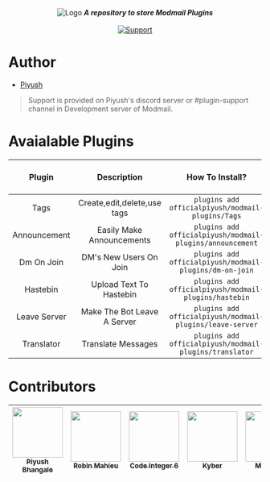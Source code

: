 <div align="center">
<img alt="Logo" src="https://images.ionadev.ml/b/hK3j3at.png" />
   <strong><i>A repository to store Modmail Plugins</i></strong>
 <br>
 <br>

  <a href="https://discord.gg/hzD72GE">
    <img src="https://img.shields.io/discord/543812119397924886.svg?style=for-the-badge&colorB=7289DA" alt="Support">
  </a> 
</div>

# Author

* [Piyush](https://github.com/officialpiyush)

> Support is provided on Piyush's discord server or #plugin-support channel in Development server of Modmail.

# Avaialable Plugins

|  **Plugin**  	|       **Description**       	|                    **How To Install?**                    	|                                   **Link To Code**                                   	|                                 **Status**                                 	|                                    **Downloads**                                   	|
|:------------:	|:---------------------------:	|:---------------------------------------------------------:	|:------------------------------------------------------------------------------------:	|:--------------------------------------------------------------------------:	|:----------------------------------------------------------------------------------:	|
|     Tags     	| Create,edit,delete,use tags 	|     `plugins add officialpiyush/modmail-plugins/Tags`     	|     [Source](https://github.com/officialpiyush/modmail-plugins/tree/master/Tags)     	|     [![Status](https://img.shields.io/badge/Status-Broken-red.svg)](#)     	|      [![Downloads](https://counter.modmail-plugins.ionadev.ml/badge/tags/)](#)     	|
| Announcement 	|  Easily Make Announcements  	| `plugins add officialpiyush/modmail-plugins/announcement` 	| [Source](https://github.com/officialpiyush/modmail-plugins/tree/master/announcement) 	| [![Status](https://img.shields.io/badge/Status-Stable-brightgreen.svg)](#) 	| [![Downloads]( https://counter.modmail-plugins.ionadev.ml/badge/announcement/)](#) 	|
|  Dm On Join  	|    DM's New Users On Join   	|  `plugins add officialpiyush/modmail-plugins/dm-on-join`  	|  [Source](https://github.com/officialpiyush/modmail-plugins/tree/master/dm-on-join)  	| [![Status](https://img.shields.io/badge/Status-Stable-brightgreen.svg)](#) 	|   [![Downloads]( https://counter.modmail-plugins.ionadev.ml/badge/dmonjoin/)](#)   	|
|   Hastebin   	|   Upload Text To Hastebin   	|   `plugins add officialpiyush/modmail-plugins/hastebin`   	|   [Source](https://github.com/officialpiyush/modmail-plugins/tree/master/hastebin)   	| [![Status](https://img.shields.io/badge/Status-Stable-brightgreen.svg)](#) 	|   [![Downloads]( https://counter.modmail-plugins.ionadev.ml/badge/hastebin/)](#)   	|
| Leave Server 	| Make The Bot Leave A Server 	| `plugins add officialpiyush/modmail-plugins/leave-server` 	| [Source](https://github.com/officialpiyush/modmail-plugins/tree/master/leave-server) 	| [![Status](https://img.shields.io/badge/Status-Stable-brightgreen.svg)](#) 	|  [![Downloads]( https://counter.modmail-plugins.ionadev.ml/badge/leaveserver/)](#) 	|
|  Translator  	|      Translate Messages     	|  `plugins add officialpiyush/modmail-plugins/translator`  	|  [Source](https://github.com/officialpiyush/modmail-plugins/tree/master/translator)  	| [![Status](https://img.shields.io/badge/Status-Stable-brightgreen.svg)](#) 	|  [![Downloads]( https://counter.modmail-plugins.ionadev.ml/badge/translator/)](#)  	|


# Contributors

| [<img src="https://avatars1.githubusercontent.com/u/18086566?s=460&v=4" width="100px;"/><br /><sub><b>Piyush Bhangale</b></sub>](https://github.com/officialpiyush)<br /> 	| [<img src="https://avatars3.githubusercontent.com/u/42642013?s=400&v=4" width="100px;"/><br /><sub><b>Robin Mahieu</b></sub>](https://github.com/papiersnipper)<br /> 	| [<img src="https://avatars3.githubusercontent.com/u/44692189?s=400&v=4" width="100px;"/><br /><sub><b>Code Integer 6</b></sub>](https://github.com/codeinteger6)<br /> 	| [<img src="https://avatars3.githubusercontent.com/u/29310830?s=400&v=4" width="100px;"/><br /><sub><b>Kyber</b></sub>](https://github.com/kyb3r)<br /> 	| [<img src="https://avatars0.githubusercontent.com/u/48181821?s=400&v=4" width="100px;"/><br /><sub><b>MiTonder</b></sub>](https://github.com/MiTonder)<br /> 	|
|---------------------------------------------------------------------------------------------------------------------------------------------------------------------------	|-----------------------------------------------------------------------------------------------------------------------------------------------------------------------	|------------------------------------------------------------------------------------------------------------------------------------------------------------------------	|--------------------------------------------------------------------------------------------------------------------------------------------------------	|--------------------------------------------------------------------------------------------------------------------------------------------------------------	|
